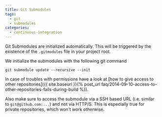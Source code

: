 ```yaml
---
title: Git Submodules
tags:
  - git
  - submodules
categories:
  - continuous-integration
---
```

Git Submodules are initialized automatically. This will be triggered by the existence of the `.gitmodules` file in your project root.

We initialize the submodules with the following git command

`git submodule update --recursive --init`

In case of troubles with permissions have a look at [how to give access to other repositories]({{ site.baseurl }}{% post_url faq/2014-09-10-access-to-other-repositories-fails-during-build %}).

Also make sure to access the submodule via a SSH based URL (i.e. similar to `git@github.com:...`) and not via HTTP/S. This is especially true for private repositories, which won't work otherwise.
